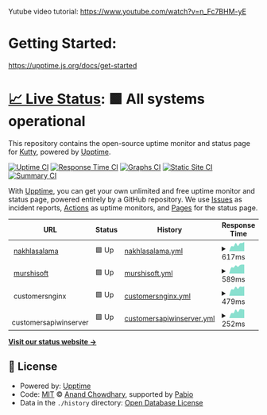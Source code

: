 Yutube video tutorial: https://www.youtube.com/watch?v=n_Fc7BHM-yE

# Getting Started:

https://upptime.js.org/docs/get-started

# [📈 Live Status](https://vkuttyp.github.io/myupptime): <!--live status--> **🟩 All systems operational**

This repository contains the open-source uptime monitor and status page for [Kutty](https://vkuttyp.github.io/myupptime), powered by [Upptime](https://github.com/upptime/upptime).

[![Uptime CI](https://github.com/vkuttyp/myupptime/workflows/Uptime%20CI/badge.svg)](https://github.com/vkuttyp/myupptime/actions?query=workflow%3A%22Uptime+CI%22)
[![Response Time CI](https://github.com/vkuttyp/myupptime/workflows/Response%20Time%20CI/badge.svg)](https://github.com/vkuttyp/myupptime/actions?query=workflow%3A%22Response+Time+CI%22)
[![Graphs CI](https://github.com/vkuttyp/myupptime/workflows/Graphs%20CI/badge.svg)](https://github.com/vkuttyp/myupptime/actions?query=workflow%3A%22Graphs+CI%22)
[![Static Site CI](https://github.com/vkuttyp/myupptime/workflows/Static%20Site%20CI/badge.svg)](https://github.com/vkuttyp/myupptime/actions?query=workflow%3A%22Static+Site+CI%22)
[![Summary CI](https://github.com/vkuttyp/myupptime/workflows/Summary%20CI/badge.svg)](https://github.com/vkuttyp/myupptime/actions?query=workflow%3A%22Summary+CI%22)

With [Upptime](https://upptime.js.org), you can get your own unlimited and free uptime monitor and status page, powered entirely by a GitHub repository. We use [Issues](https://github.com/vkuttyp/myupptime/issues) as incident reports, [Actions](https://github.com/vkuttyp/myupptime/actions) as uptime monitors, and [Pages](https://vkuttyp.github.io/myupptime) for the status page.

<!--start: status pages-->
<!-- This summary is generated by Upptime (https://github.com/upptime/upptime) -->
<!-- Do not edit this manually, your changes will be overwritten -->
<!-- prettier-ignore -->
| URL | Status | History | Response Time | Uptime |
| --- | ------ | ------- | ------------- | ------ |
| <img alt="" src="https://icons.duckduckgo.com/ip3/nakhlasalama.com.ico" height="13"> [nakhlasalama](https://nakhlasalama.com) | 🟩 Up | [nakhlasalama.yml](https://github.com/vkuttyp/myupptime/commits/HEAD/history/nakhlasalama.yml) | <details><summary><img alt="Response time graph" src="./graphs/nakhlasalama/response-time-week.png" height="20"> 617ms</summary><br><a href="https://vkuttyp.github.io/myupptime/history/nakhlasalama"><img alt="Response time 567" src="https://img.shields.io/endpoint?url=https%3A%2F%2Fraw.githubusercontent.com%2Fvkuttyp%2Fmyupptime%2FHEAD%2Fapi%2Fnakhlasalama%2Fresponse-time.json"></a><br><a href="https://vkuttyp.github.io/myupptime/history/nakhlasalama"><img alt="24-hour response time 478" src="https://img.shields.io/endpoint?url=https%3A%2F%2Fraw.githubusercontent.com%2Fvkuttyp%2Fmyupptime%2FHEAD%2Fapi%2Fnakhlasalama%2Fresponse-time-day.json"></a><br><a href="https://vkuttyp.github.io/myupptime/history/nakhlasalama"><img alt="7-day response time 617" src="https://img.shields.io/endpoint?url=https%3A%2F%2Fraw.githubusercontent.com%2Fvkuttyp%2Fmyupptime%2FHEAD%2Fapi%2Fnakhlasalama%2Fresponse-time-week.json"></a><br><a href="https://vkuttyp.github.io/myupptime/history/nakhlasalama"><img alt="30-day response time 577" src="https://img.shields.io/endpoint?url=https%3A%2F%2Fraw.githubusercontent.com%2Fvkuttyp%2Fmyupptime%2FHEAD%2Fapi%2Fnakhlasalama%2Fresponse-time-month.json"></a><br><a href="https://vkuttyp.github.io/myupptime/history/nakhlasalama"><img alt="1-year response time 567" src="https://img.shields.io/endpoint?url=https%3A%2F%2Fraw.githubusercontent.com%2Fvkuttyp%2Fmyupptime%2FHEAD%2Fapi%2Fnakhlasalama%2Fresponse-time-year.json"></a></details> | <details><summary><a href="https://vkuttyp.github.io/myupptime/history/nakhlasalama">100.00%</a></summary><a href="https://vkuttyp.github.io/myupptime/history/nakhlasalama"><img alt="All-time uptime 100.00%" src="https://img.shields.io/endpoint?url=https%3A%2F%2Fraw.githubusercontent.com%2Fvkuttyp%2Fmyupptime%2FHEAD%2Fapi%2Fnakhlasalama%2Fuptime.json"></a><br><a href="https://vkuttyp.github.io/myupptime/history/nakhlasalama"><img alt="24-hour uptime 100.00%" src="https://img.shields.io/endpoint?url=https%3A%2F%2Fraw.githubusercontent.com%2Fvkuttyp%2Fmyupptime%2FHEAD%2Fapi%2Fnakhlasalama%2Fuptime-day.json"></a><br><a href="https://vkuttyp.github.io/myupptime/history/nakhlasalama"><img alt="7-day uptime 100.00%" src="https://img.shields.io/endpoint?url=https%3A%2F%2Fraw.githubusercontent.com%2Fvkuttyp%2Fmyupptime%2FHEAD%2Fapi%2Fnakhlasalama%2Fuptime-week.json"></a><br><a href="https://vkuttyp.github.io/myupptime/history/nakhlasalama"><img alt="30-day uptime 100.00%" src="https://img.shields.io/endpoint?url=https%3A%2F%2Fraw.githubusercontent.com%2Fvkuttyp%2Fmyupptime%2FHEAD%2Fapi%2Fnakhlasalama%2Fuptime-month.json"></a><br><a href="https://vkuttyp.github.io/myupptime/history/nakhlasalama"><img alt="1-year uptime 100.00%" src="https://img.shields.io/endpoint?url=https%3A%2F%2Fraw.githubusercontent.com%2Fvkuttyp%2Fmyupptime%2FHEAD%2Fapi%2Fnakhlasalama%2Fuptime-year.json"></a></details>
| <img alt="" src="https://icons.duckduckgo.com/ip3/murshisoft.com.ico" height="13"> [murshisoft](https://murshisoft.com) | 🟩 Up | [murshisoft.yml](https://github.com/vkuttyp/myupptime/commits/HEAD/history/murshisoft.yml) | <details><summary><img alt="Response time graph" src="./graphs/murshisoft/response-time-week.png" height="20"> 589ms</summary><br><a href="https://vkuttyp.github.io/myupptime/history/murshisoft"><img alt="Response time 531" src="https://img.shields.io/endpoint?url=https%3A%2F%2Fraw.githubusercontent.com%2Fvkuttyp%2Fmyupptime%2FHEAD%2Fapi%2Fmurshisoft%2Fresponse-time.json"></a><br><a href="https://vkuttyp.github.io/myupptime/history/murshisoft"><img alt="24-hour response time 418" src="https://img.shields.io/endpoint?url=https%3A%2F%2Fraw.githubusercontent.com%2Fvkuttyp%2Fmyupptime%2FHEAD%2Fapi%2Fmurshisoft%2Fresponse-time-day.json"></a><br><a href="https://vkuttyp.github.io/myupptime/history/murshisoft"><img alt="7-day response time 589" src="https://img.shields.io/endpoint?url=https%3A%2F%2Fraw.githubusercontent.com%2Fvkuttyp%2Fmyupptime%2FHEAD%2Fapi%2Fmurshisoft%2Fresponse-time-week.json"></a><br><a href="https://vkuttyp.github.io/myupptime/history/murshisoft"><img alt="30-day response time 557" src="https://img.shields.io/endpoint?url=https%3A%2F%2Fraw.githubusercontent.com%2Fvkuttyp%2Fmyupptime%2FHEAD%2Fapi%2Fmurshisoft%2Fresponse-time-month.json"></a><br><a href="https://vkuttyp.github.io/myupptime/history/murshisoft"><img alt="1-year response time 531" src="https://img.shields.io/endpoint?url=https%3A%2F%2Fraw.githubusercontent.com%2Fvkuttyp%2Fmyupptime%2FHEAD%2Fapi%2Fmurshisoft%2Fresponse-time-year.json"></a></details> | <details><summary><a href="https://vkuttyp.github.io/myupptime/history/murshisoft">100.00%</a></summary><a href="https://vkuttyp.github.io/myupptime/history/murshisoft"><img alt="All-time uptime 98.74%" src="https://img.shields.io/endpoint?url=https%3A%2F%2Fraw.githubusercontent.com%2Fvkuttyp%2Fmyupptime%2FHEAD%2Fapi%2Fmurshisoft%2Fuptime.json"></a><br><a href="https://vkuttyp.github.io/myupptime/history/murshisoft"><img alt="24-hour uptime 100.00%" src="https://img.shields.io/endpoint?url=https%3A%2F%2Fraw.githubusercontent.com%2Fvkuttyp%2Fmyupptime%2FHEAD%2Fapi%2Fmurshisoft%2Fuptime-day.json"></a><br><a href="https://vkuttyp.github.io/myupptime/history/murshisoft"><img alt="7-day uptime 100.00%" src="https://img.shields.io/endpoint?url=https%3A%2F%2Fraw.githubusercontent.com%2Fvkuttyp%2Fmyupptime%2FHEAD%2Fapi%2Fmurshisoft%2Fuptime-week.json"></a><br><a href="https://vkuttyp.github.io/myupptime/history/murshisoft"><img alt="30-day uptime 100.00%" src="https://img.shields.io/endpoint?url=https%3A%2F%2Fraw.githubusercontent.com%2Fvkuttyp%2Fmyupptime%2FHEAD%2Fapi%2Fmurshisoft%2Fuptime-month.json"></a><br><a href="https://vkuttyp.github.io/myupptime/history/murshisoft"><img alt="1-year uptime 98.74%" src="https://img.shields.io/endpoint?url=https%3A%2F%2Fraw.githubusercontent.com%2Fvkuttyp%2Fmyupptime%2FHEAD%2Fapi%2Fmurshisoft%2Fuptime-year.json"></a></details>
| <img alt="" src="https://icons.duckduckgo.com/ip3/null.ico" height="13"> customersnginx | 🟩 Up | [customersnginx.yml](https://github.com/vkuttyp/myupptime/commits/HEAD/history/customersnginx.yml) | <details><summary><img alt="Response time graph" src="./graphs/customersnginx/response-time-week.png" height="20"> 479ms</summary><br><a href="https://vkuttyp.github.io/myupptime/history/customersnginx"><img alt="Response time 430" src="https://img.shields.io/endpoint?url=https%3A%2F%2Fraw.githubusercontent.com%2Fvkuttyp%2Fmyupptime%2FHEAD%2Fapi%2Fcustomersnginx%2Fresponse-time.json"></a><br><a href="https://vkuttyp.github.io/myupptime/history/customersnginx"><img alt="24-hour response time 388" src="https://img.shields.io/endpoint?url=https%3A%2F%2Fraw.githubusercontent.com%2Fvkuttyp%2Fmyupptime%2FHEAD%2Fapi%2Fcustomersnginx%2Fresponse-time-day.json"></a><br><a href="https://vkuttyp.github.io/myupptime/history/customersnginx"><img alt="7-day response time 479" src="https://img.shields.io/endpoint?url=https%3A%2F%2Fraw.githubusercontent.com%2Fvkuttyp%2Fmyupptime%2FHEAD%2Fapi%2Fcustomersnginx%2Fresponse-time-week.json"></a><br><a href="https://vkuttyp.github.io/myupptime/history/customersnginx"><img alt="30-day response time 443" src="https://img.shields.io/endpoint?url=https%3A%2F%2Fraw.githubusercontent.com%2Fvkuttyp%2Fmyupptime%2FHEAD%2Fapi%2Fcustomersnginx%2Fresponse-time-month.json"></a><br><a href="https://vkuttyp.github.io/myupptime/history/customersnginx"><img alt="1-year response time 430" src="https://img.shields.io/endpoint?url=https%3A%2F%2Fraw.githubusercontent.com%2Fvkuttyp%2Fmyupptime%2FHEAD%2Fapi%2Fcustomersnginx%2Fresponse-time-year.json"></a></details> | <details><summary><a href="https://vkuttyp.github.io/myupptime/history/customersnginx">100.00%</a></summary><a href="https://vkuttyp.github.io/myupptime/history/customersnginx"><img alt="All-time uptime 100.00%" src="https://img.shields.io/endpoint?url=https%3A%2F%2Fraw.githubusercontent.com%2Fvkuttyp%2Fmyupptime%2FHEAD%2Fapi%2Fcustomersnginx%2Fuptime.json"></a><br><a href="https://vkuttyp.github.io/myupptime/history/customersnginx"><img alt="24-hour uptime 100.00%" src="https://img.shields.io/endpoint?url=https%3A%2F%2Fraw.githubusercontent.com%2Fvkuttyp%2Fmyupptime%2FHEAD%2Fapi%2Fcustomersnginx%2Fuptime-day.json"></a><br><a href="https://vkuttyp.github.io/myupptime/history/customersnginx"><img alt="7-day uptime 100.00%" src="https://img.shields.io/endpoint?url=https%3A%2F%2Fraw.githubusercontent.com%2Fvkuttyp%2Fmyupptime%2FHEAD%2Fapi%2Fcustomersnginx%2Fuptime-week.json"></a><br><a href="https://vkuttyp.github.io/myupptime/history/customersnginx"><img alt="30-day uptime 100.00%" src="https://img.shields.io/endpoint?url=https%3A%2F%2Fraw.githubusercontent.com%2Fvkuttyp%2Fmyupptime%2FHEAD%2Fapi%2Fcustomersnginx%2Fuptime-month.json"></a><br><a href="https://vkuttyp.github.io/myupptime/history/customersnginx"><img alt="1-year uptime 100.00%" src="https://img.shields.io/endpoint?url=https%3A%2F%2Fraw.githubusercontent.com%2Fvkuttyp%2Fmyupptime%2FHEAD%2Fapi%2Fcustomersnginx%2Fuptime-year.json"></a></details>
| <img alt="" src="https://icons.duckduckgo.com/ip3/null.ico" height="13"> customersapiwinserver | 🟩 Up | [customersapiwinserver.yml](https://github.com/vkuttyp/myupptime/commits/HEAD/history/customersapiwinserver.yml) | <details><summary><img alt="Response time graph" src="./graphs/customersapiwinserver/response-time-week.png" height="20"> 252ms</summary><br><a href="https://vkuttyp.github.io/myupptime/history/customersapiwinserver"><img alt="Response time 232" src="https://img.shields.io/endpoint?url=https%3A%2F%2Fraw.githubusercontent.com%2Fvkuttyp%2Fmyupptime%2FHEAD%2Fapi%2Fcustomersapiwinserver%2Fresponse-time.json"></a><br><a href="https://vkuttyp.github.io/myupptime/history/customersapiwinserver"><img alt="24-hour response time 173" src="https://img.shields.io/endpoint?url=https%3A%2F%2Fraw.githubusercontent.com%2Fvkuttyp%2Fmyupptime%2FHEAD%2Fapi%2Fcustomersapiwinserver%2Fresponse-time-day.json"></a><br><a href="https://vkuttyp.github.io/myupptime/history/customersapiwinserver"><img alt="7-day response time 252" src="https://img.shields.io/endpoint?url=https%3A%2F%2Fraw.githubusercontent.com%2Fvkuttyp%2Fmyupptime%2FHEAD%2Fapi%2Fcustomersapiwinserver%2Fresponse-time-week.json"></a><br><a href="https://vkuttyp.github.io/myupptime/history/customersapiwinserver"><img alt="30-day response time 233" src="https://img.shields.io/endpoint?url=https%3A%2F%2Fraw.githubusercontent.com%2Fvkuttyp%2Fmyupptime%2FHEAD%2Fapi%2Fcustomersapiwinserver%2Fresponse-time-month.json"></a><br><a href="https://vkuttyp.github.io/myupptime/history/customersapiwinserver"><img alt="1-year response time 232" src="https://img.shields.io/endpoint?url=https%3A%2F%2Fraw.githubusercontent.com%2Fvkuttyp%2Fmyupptime%2FHEAD%2Fapi%2Fcustomersapiwinserver%2Fresponse-time-year.json"></a></details> | <details><summary><a href="https://vkuttyp.github.io/myupptime/history/customersapiwinserver">100.00%</a></summary><a href="https://vkuttyp.github.io/myupptime/history/customersapiwinserver"><img alt="All-time uptime 99.98%" src="https://img.shields.io/endpoint?url=https%3A%2F%2Fraw.githubusercontent.com%2Fvkuttyp%2Fmyupptime%2FHEAD%2Fapi%2Fcustomersapiwinserver%2Fuptime.json"></a><br><a href="https://vkuttyp.github.io/myupptime/history/customersapiwinserver"><img alt="24-hour uptime 100.00%" src="https://img.shields.io/endpoint?url=https%3A%2F%2Fraw.githubusercontent.com%2Fvkuttyp%2Fmyupptime%2FHEAD%2Fapi%2Fcustomersapiwinserver%2Fuptime-day.json"></a><br><a href="https://vkuttyp.github.io/myupptime/history/customersapiwinserver"><img alt="7-day uptime 100.00%" src="https://img.shields.io/endpoint?url=https%3A%2F%2Fraw.githubusercontent.com%2Fvkuttyp%2Fmyupptime%2FHEAD%2Fapi%2Fcustomersapiwinserver%2Fuptime-week.json"></a><br><a href="https://vkuttyp.github.io/myupptime/history/customersapiwinserver"><img alt="30-day uptime 100.00%" src="https://img.shields.io/endpoint?url=https%3A%2F%2Fraw.githubusercontent.com%2Fvkuttyp%2Fmyupptime%2FHEAD%2Fapi%2Fcustomersapiwinserver%2Fuptime-month.json"></a><br><a href="https://vkuttyp.github.io/myupptime/history/customersapiwinserver"><img alt="1-year uptime 99.98%" src="https://img.shields.io/endpoint?url=https%3A%2F%2Fraw.githubusercontent.com%2Fvkuttyp%2Fmyupptime%2FHEAD%2Fapi%2Fcustomersapiwinserver%2Fuptime-year.json"></a></details>

<!--end: status pages-->

[**Visit our status website →**](https://vkuttyp.github.io/myupptime)

## 📄 License

- Powered by: [Upptime](https://github.com/upptime/upptime)
- Code: [MIT](./LICENSE) © [Anand Chowdhary](https://anandchowdhary.com), supported by [Pabio](https://pabio.com)
- Data in the `./history` directory: [Open Database License](https://opendatacommons.org/licenses/odbl/1-0/)
